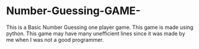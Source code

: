 # Number-Guessing-GAME-
This is a Basic Number Guessing one player game. This game is made using python.
This game may have many unefficient lines since it was made by me when I was not a good programmer.
